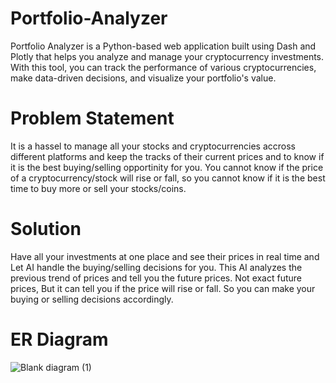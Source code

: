 # Portfolio-Analyzer
Portfolio Analyzer is a Python-based web application built using Dash and Plotly that helps you analyze and manage your cryptocurrency investments. With this tool, you can track the performance of various cryptocurrencies, make data-driven decisions, and visualize your portfolio's value.

# Problem Statement
It is a hassel to manage all your stocks and cryptocurrencies accross different platforms and keep the tracks of their current prices and to know if it is the best buying/selling opportinity for you. You cannot know if the price of a cryptocurrency/stock will rise or fall, so you cannot know if it is the best time to buy more or sell your stocks/coins.

# Solution
Have all your investments at one place and see their prices in real time and Let AI handle the buying/selling decisions for you. This AI analyzes the previous trend of prices and tell you the future prices. Not exact future prices, But it can tell you if  the price will rise or fall. So you can make your buying or selling decisions accordingly.

# ER Diagram

![Blank diagram (1)](https://github.com/Mrinal-exe/Portfolio-Analyzer/assets/73127958/65808a43-c050-4919-9cda-06a87f6d7a9a)
